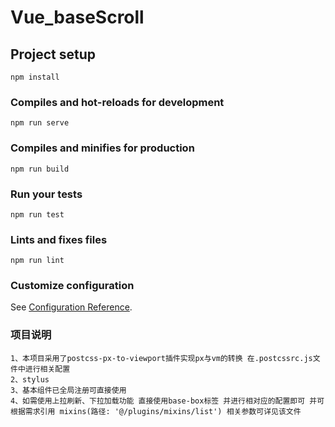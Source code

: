 # Vue_baseScroll

## Project setup
```
npm install
```

### Compiles and hot-reloads for development
```
npm run serve
```

### Compiles and minifies for production
```
npm run build
```

### Run your tests
```
npm run test
```

### Lints and fixes files
```
npm run lint
```

### Customize configuration
See [Configuration Reference](https://cli.vuejs.org/config/).

### 项目说明
```
1、本项目采用了postcss-px-to-viewport插件实现px与vm的转换 在.postcssrc.js文件中进行相关配置
2、stylus
3、基本组件已全局注册可直接使用
4、如需使用上拉刷新、下拉加载功能 直接使用base-box标签 并进行相对应的配置即可 并可根据需求引用 mixins(路径: '@/plugins/mixins/list') 相关参数可详见该文件
```
